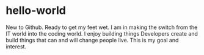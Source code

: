 # hello-world
New to Github. Ready to get my feet wet.
I am in making the switch from the IT world into the coding world. 
I enjoy building things 
Developers create and build things that can and will change people live.
This is my goal and interest.

